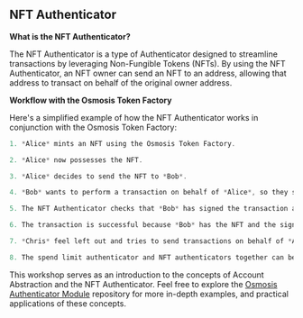 ## NFT Authenticator

**What is the NFT Authenticator?**

The NFT Authenticator is a type of Authenticator designed to streamline transactions by leveraging Non-Fungible Tokens (NFTs). By using the NFT Authenticator, an NFT owner can send an NFT to an address, allowing that address to transact on behalf of the original owner address. 

**Workflow with the Osmosis Token Factory**

Here's a simplified example of how the NFT Authenticator works in conjunction with the Osmosis Token Factory:

```go
1. *Alice* mints an NFT using the Osmosis Token Factory.

2. *Alice* now possesses the NFT.

3. *Alice* decides to send the NFT to *Bob*.

4. *Bob* wants to perform a transaction on behalf of *Alice*, so they sign a transaction with *Alice* as the sender (since *Alice* is the minter).

5. The NFT Authenticator checks that *Bob* has signed the transaction and the NFT in their account.

6. The transaction is successful because *Bob* has the NFT and the signature is correct.

7. *Chris* feel left out and tries to send transactions on behalf of *Alice* but fails.

8. The spend limit authenticator and NFT authenticators together can be used with an AllOf authenticator to ensure secure and controlled transactions.
```

This workshop serves as an introduction to the concepts of Account Abstraction and the NFT Authenticator. Feel free to explore the [Osmosis Authenticator Module](https://github.com/osmosis-labs/osmosis/blob/account-abstraction-main/x/authenticator) repository for more in-depth examples, and practical applications of these concepts.
  
